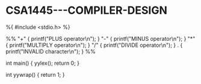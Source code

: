# CSA1445---COMPILER-DESIGN
%{
#include <stdio.h>
%}

%%
"+"         { printf("PLUS operator\n"); }
"-"         { printf("MINUS operator\n"); }
"*"         { printf("MULTIPLY operator\n"); }
"/"         { printf("DIVIDE operator\n"); }
.           { printf("INVALID character\n"); }
%%

int main() {
    yylex();
    return 0;
}

int yywrap() {
    return 1;
}
